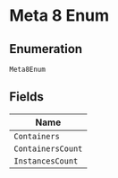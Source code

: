 
# Meta 8 Enum

## Enumeration

`Meta8Enum`

## Fields

| Name |
|  --- |
| `Containers` |
| `ContainersCount` |
| `InstancesCount` |

